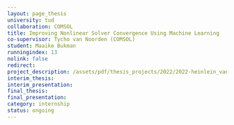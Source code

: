 ```yaml
---
layout: page_thesis
university: tud
collaboration: COMSOL
title: Improving Nonlinear Solver Convergence Using Machine Learning
co-supervisor: Tycho van Noorden (COMSOL)
student: Maaike Bukman
runningindex: 13
nolink: false
redirect:
project_description: /assets/pdf/thesis_projects/2022/2022-heinlein_van_noorden-nonlinear_convergence_ml/project_description.pdf
interim_thesis:
interim_presentation:
final_thesis:
final_presentation:
category: internship
status: ongoing
---
```

